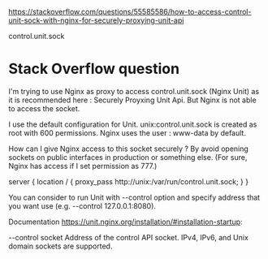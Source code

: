 https://stackoverflow.com/questions/55585586/how-to-access-control-unit-sock-with-nginx-for-securely-proxying-unit-api

control.unit.sock

# Stack Overflow question
I'm trying to use Nginx as proxy to access control.unit.sock (Nginx Unit) as it is recommended here : Securely Proyxing Unit Api. But Nginx is not able to access the socket.

I use the default configuration for Unit. unix:control.unit.sock is created as root with 600 permissions. Nginx uses the user : www-data by default.

How can I give Nginx access to this socket securely ? By avoid opening sockets on public interfaces in production or something else. (For sure, Nginx has access if I set permission as 777.)

server {
    location / {
        proxy_pass http://unix:/var/run/control.unit.sock;
    }
}

You can consider to run Unit with --control option and specify address that you want use (e.g. --control 127.0.0.1:8080).

Documentation https://unit.nginx.org/installation/#installation-startup:

--control socket
Address of the control API socket. IPv4, IPv6, and Unix domain sockets are supported.


